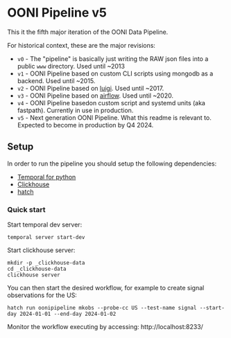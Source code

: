 # OONI Pipeline v5

This it the fifth major iteration of the OONI Data Pipeline.

For historical context, these are the major revisions:
* `v0` - The "pipeline" is basically just writing the RAW json files into a public `www` directory. Used until ~2013
* `v1` - OONI Pipeline based on custom CLI scripts using mongodb as a backend. Used until ~2015.
* `v2` - OONI Pipeline based on [luigi](https://luigi.readthedocs.io/en/stable/). Used until ~2017.
* `v3` - OONI Pipeline based on [airflow](https://airflow.apache.org/). Used until ~2020.
* `v4` - OONI Pipeline basedon custom script and systemd units (aka fastpath). Currently in use in production.
* `v5` - Next generation OONI Pipeline. What this readme is relevant to. Expected to become in production by Q4 2024.

## Setup

In order to run the pipeline you should setup the following dependencies:
* [Temporal for python](https://learn.temporal.io/getting_started/python/dev_environment/)
* [Clickhouse](https://clickhouse.com/docs/en/install)
* [hatch](https://hatch.pypa.io/1.9/install/)


### Quick start

Start temporal dev server:
```
temporal server start-dev
```

Start clickhouse server:
```
mkdir -p _clickhouse-data
cd _clickhouse-data
clickhouse server
```

You can then start the desired workflow, for example to create signal observations for the US:
```
hatch run oonipipeline mkobs --probe-cc US --test-name signal --start-day 2024-01-01 --end-day 2024-01-02
```

Monitor the workflow executing by accessing: http://localhost:8233/
